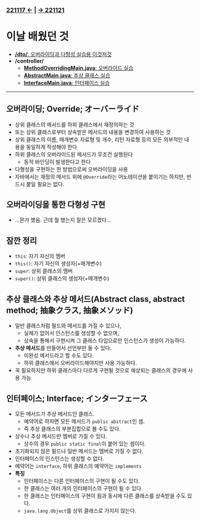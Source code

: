 ﻿### [221117 ←](/221011-221124_JAVA_BASICS/22-11/221117) | [→ 221121](/221011-221124_JAVA_BASICS/22-11/221121/)

# 이날 배웠던 것

- [**/dto/**: 오버라이딩과 다형성 실습용 이것저것](/221011-221124_JAVA_BASICS/22-11/221118/javastudy/dto/)
- **/controller/**
    - [**MethodOverridingMain.java**: 오버라이드 실습](/221011-221124_JAVA_BASICS/22-11/221118/javastudy/controller/MethodOverridingMain.java)
    - [**AbstractMain.java**: 추상 클래스 실습](/221011-221124_JAVA_BASICS/22-11/221118/javastudy/controller/AbstractMain.java)
    - [**InterfaceMain.java**: 인터페이스 실습](/221011-221124_JAVA_BASICS/22-11/221118/javastudy/controller/InterfaceMain.java)

---

## 오버라이딩; Override; オーバーライド

- 상위 클래스의 메서드를 하위 클래스에서 재정의하는 것
- 또는 상위 클래스로부터 상속받은 메서드의 내용을 변경하여 사용하는 것
- 상위 클래스의 이름, 매개변수 자료형 및 개수, 리턴 자료형 등의 모든 외부적인 내용을 동일하게 작성해야 한다
- 하위 클래스의 오버라이드된 메서드가 무조건 실행된다
    - 동적 바인딩이 발생한다고 한다
- 다형성을 구현하는 한 방법으로써 오버라이딩을 사용
- 자바에서는 재정의 메서드 위에 `@Override`라는 어노테이션을 붙이기는 하지만, 반드시 붙일 필요는 없다.

## 오버라이딩을 통한 다형성 구현

- ...몬가 했음. 근데 뭘 했는지 잘은 모르겠다...

## 잠깐 정리

- `this`: 자기 자신의 멤버
- `this()`: 자기 자신의 생성자(+매개변수)
- `super`: 상위 클래스의 멤버
- `super()`: 상위 클래스의 생성자(+매개변수)

## 추상 클래스와 추상 메서드(Abstract class, abstract method; 抽象クラス, 抽象メソッド)

- 일반 클래스처럼 필드와 메서드를 가질 수 있으나,
    - 실체가 없어서 인스턴스를 생성할 수 없으며,
    - 상속을 통해서 구현시켜 그 클래스 타입으로만 인스턴스가 생성이 가능하다.
- **추상 메서드**를 만들어서 선언부만 둘 수 있다.
    - 미완성 메서드라고 할 수도 있다.
    - 하위 클래스에서 오버라이드해야지만 사용 가능하다.
- 꼭 필요하지만 하위 클래스마다 다르게 구현될 것으로 예상되는 클래스의 경우에 사용 가능

## 인터페이스; Interface; インターフェース

- 모든 메서드가 추상 메서드인 클래스.
    - 예약어로 하자면 모든 메서드가 `public abstract`인 셈.
    - 즉 추상 클래스의 부분집합으로 볼 수도 있다.
- 상수나 추상 메서드만 멤버로 가질 수 있다.
    - 상수의 경우 `public static final`이 붙어 있는 셈이다.
- 초기화되지 않은 필드나 일반 메서드는 멤버로 가질 수 없다.
- 인터페이스의 인스턴스는 생성할 수 없다.
- 예약어는 `interface`, 하위 클래스의 예약어는 `implements`
- **특징**
    - 인터페이스는 다른 인터페이스의 구현이 될 수도 있다.
    - 한 클래스는 여러 개의 인터페이스의 구현이 될 수 있다.
    - 한 클래스는 인터페이스의 구현이 됨과 동시에 다른 클래스를 상속받을 수도 있다.
    - `java.lang.Object`를 상위 클래스로 가지지 않는다.